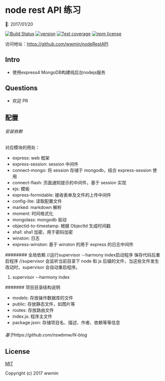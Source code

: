 # node rest API 练习
:date:: 2017/01/20

[![Build Status](https://travis-ci.org/wwmin/nodeRestAPI.svg?branch=master)](https://travis-ci.org/wwmin/nodeRestAPI)
[![version](https://badge.fury.io/gh/wwmin%2FnodeRestAPI.svg)](http://badge.fury.io/js/faker)
[![Test coverage](https://img.shields.io/coveralls/wwmin/nodeRestAPI.svg?style=flat-square)](https://coveralls.io/r/wwmin/nodeRestAPI?branch=master)
[![npm license][license-image]][download-url]

[download-url]:https://github.com/wwmin/nodeRestAPI.git
[license-image]: https://img.shields.io/npm/l/vue.svg


访问地址：https://github.com/wwmin/nodeRestAPI

## Intro
- 使用express4 MongoDB构建纯后台nodejs服务

## Questions
- 欢迎 PR

## 配置
###### 安装依赖
对应模块的用处：
* express: web 框架
* express-session: session 中间件
* connect-mongo: 将 session 存储于 mongodb，结合 express-session 使用
* connect-flash: 页面通知提示的中间件，基于 session 实现
* ejs: 模板
* express-formidable: 接收表单及文件的上传中间件
* config-lite: 读取配置文件
* marked: markdown 解析
* moment: 时间格式化
* mongolass: mongodb 驱动
* objectid-to-timestamp: 根据 ObjectId 生成时间戳
* sha1: sha1 加密，用于密码加密
* winston: 日志
* express-winston: 基于 winston 的用于 express 的日志中间件

######## 全局依赖
//运行supervisor --harmony index启动程序 保存代码后重启程序
//supervisor 会监听当前目录下 node 和 js 后缀的文件，当这些文件发生改动时，supervisor 会自动重启程序。
1. supervisor --harmony index

####### 项目目录结构说明
- models: 存放操作数据库的文件
- public: 存放静态文件，如图片等
- routes: 存放路由文件
- index.js: 程序主文件
- package.json: 存储项目名、描述、作者、依赖等等信息

###### 基于https://github.com/nswbmw/N-blog

## License

[MIT](http://opensource.org/licenses/MIT)

Copyright (c) 2017 wwmin